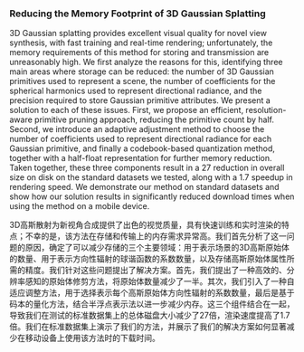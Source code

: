 ### Reducing the Memory Footprint of 3D Gaussian Splatting

3D Gaussian splatting provides excellent visual quality for novel view synthesis, with fast training and real-time rendering; unfortunately, the memory requirements of this method for storing and transmission are unreasonably high. We first analyze the reasons for this, identifying three main areas where storage can be reduced: the number of 3D Gaussian primitives used to represent a scene, the number of coefficients for the spherical harmonics used to represent directional radiance, and the precision required to store Gaussian primitive attributes. We present a solution to each of these issues. First, we propose an efficient, resolution-aware primitive pruning approach, reducing the primitive count by half. Second, we introduce an adaptive adjustment method to choose the number of coefficients used to represent directional radiance for each Gaussian primitive, and finally a codebook-based quantization method, together with a half-float representation for further memory reduction. Taken together, these three components result in a 27 reduction in overall size on disk on the standard datasets we tested, along with a 1.7 speedup in rendering speed. We demonstrate our method on standard datasets and show how our solution results in significantly reduced download times when using the method on a mobile device.

3D高斯散射为新视角合成提供了出色的视觉质量，具有快速训练和实时渲染的特点；不幸的是，该方法在存储和传输上的内存需求异常高。我们首先分析了这一问题的原因，确定了可以减少存储的三个主要领域：用于表示场景的3D高斯原始体的数量、用于表示方向性辐射的球谐函数的系数数量，以及存储高斯原始体属性所需的精度。我们针对这些问题提出了解决方案。首先，我们提出了一种高效的、分辨率感知的原始体修剪方法，将原始体数量减少了一半。其次，我们引入了一种自适应调整方法，用于选择表示每个高斯原始体方向性辐射的系数数量，最后是基于码本的量化方法，结合半浮点表示法以进一步减少内存。这三个组件结合在一起，导致我们在测试的标准数据集上的总体磁盘大小减少了27倍，渲染速度提高了1.7倍。我们在标准数据集上演示了我们的方法，并展示了我们的解决方案如何显著减少在移动设备上使用该方法时的下载时间。
